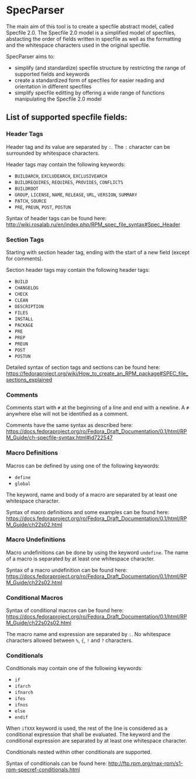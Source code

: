 # SpecParser

The main aim of this tool is to create a specfile abstract model, called 
Specfile 2.0. The Specfile 2.0 model is a simplified model of specfiles,
abstacting the order of fields written in specfile as well as the formatting
and the whitespace characters used in the original specfile. 

SpecParser aims to:
* simplify (and standardize) specfile structure by restricting the range of supported fields and keywords
* create a standardized form of specfiles for easier reading and orientation in different specfiles 
* simplify specfile editting by offering a wide range of functions manipulating the Specfile 2.0 model 

## List of supported specfile fields:

### Header Tags

Header tag and its value are separated by `:`.
The `:` character can be surrounded by whitespace characters.

Header tags may contain the following keywords:
* `BUILDARCH`, `EXCLUDEARCH`, `EXCLUSIVEARCH`
* `BUILDREQUIRES`, `REQUIRES`, `PROVIDES`, `CONFLICTS`
* `BUILDROOT`
* `GROUP`, `LICENSE`, `NAME`, `RELEASE`, `URL`, `VERSION`, `SUMMARY`
* `PATCH`, `SOURCE`
* `PRE`, `PREUN`, `POST`, `POSTUN`

Syntax of header tags can be found here: http://wiki.rosalab.ru/en/index.php/RPM_spec_file_syntax#Spec_Header

### Section Tags

Starting with section header tag, ending with the start of a new field (except for comments).

Section header tags may contain the following header tags:

* `BUILD`
* `CHANGELOG`
* `CHECK`
* `CLEAN`
* `DESCRIPTION`
* `FILES`
* `INSTALL`
* `PACKAGE`
* `PRE`
* `PREP`
* `PREUN`
* `POST`
* `POSTUN`

Detailed syntax of section tags and sections can be found here: https://fedoraproject.org/wiki/How_to_create_an_RPM_package#SPEC_file_sections_explained

### Comments

Comments start with `#` at the beginning of a line and end with 
a newline. A `#` anywhere else will not be identified as a comment.

Comments have the same syntax as described here: https://docs.fedoraproject.org/ro/Fedora_Draft_Documentation/0.1/html/RPM_Guide/ch-specfile-syntax.html#id722547

### Macro Definitions

Macros can be defined by using one of the following keywords:

* `define`
* `global`

The keyword, name and body of a macro are separated by at least one
whitespace character.

Syntax of macro definitions and some examples can be found here: https://docs.fedoraproject.org/ro/Fedora_Draft_Documentation/0.1/html/RPM_Guide/ch22s02.html

### Macro Undefinitions

Macro undefinitions can be done by using the keyword `undefine`. The name
of a macro is separated by at least one whitespace character.

Syntax of a macro undefinition can be found here: https://docs.fedoraproject.org/ro/Fedora_Draft_Documentation/0.1/html/RPM_Guide/ch22s02.html

### Conditional Macros

Syntax of conditional macros can be found here: https://docs.fedoraproject.org/ro/Fedora_Draft_Documentation/0.1/html/RPM_Guide/ch22s02s02.html

The macro name and expression are separated by `:`. No whitespace 
characters allowed between `%`, `{`, `!` and `?` characters.

### Conditionals

Conditionals may contain one of the following keywords:

* `if`
* `ifarch`
* `ifnarch`
* `ifos`
* `ifnos`
* `else`
* `endif`

When `ifXXX` keyword is used, the rest of the line is considered
as a conditional expression that shall be evaluated. The keyword
and the conditional expression are separated by at least one
whitespace character.

Conditionals nested within other conditionals are supported. 

Syntax of conditionals can be found here: http://ftp.rpm.org/max-rpm/s1-rpm-specref-conditionals.html
